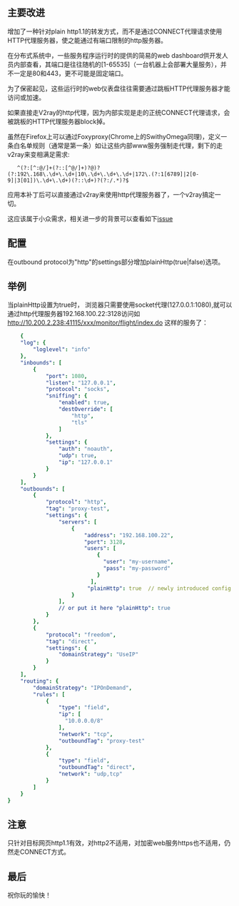 ## 主要改进

增加了一种针对plain http1.1的转发方式，而不是通过CONNECT代理请求使用HTTP代理服务器，使之能通过有端口限制的http服务器。

在分布式系统中，一些服务程序运行时的提供的简易的web dashboard供开发人员内部查看，其端口是往往随机的[1-65535]（一台机器上会部署大量服务），并不一定是80和443，更不可能是固定端口。

为了保密起见，这些运行时的web仪表盘往往需要通过跳板HTTP代理服务器才能访问或加速。

如果直接走V2ray的http代理，因为内部实现是走的正统CONNECT代理请求，会被跳板的HTTP代理服务器block掉。

虽然在Firefox上可以通过Foxyproxy(Chrome上的SwithyOmega同理)，定义一条白名单规则（通常是第一条）如让这些内部www服务强制走代理，剩下的走v2ray来变相满足需求:

```foxyproxy
   ^(?:[^:@/]+(?::[^@/]+)?@)?(?:192\.168\.\d+\.\d+|10\.\d+\.\d+\.\d+|172\.(?:1[6789]|2[0-9]|3[01])\.\d+\.\d+)(?::\d+)?(?:/.*)?$
```

应用本补丁后可以直接通过v2ray来使用http代理服务器了，一个v2ray搞定一切。

这应该属于小众需求，相关进一步的背景可以查看如下[issue](https://github.com/v2fly/v2ray-core/issues/1306)

## 配置


在outbound protocol为"http"的settings部分增加plainHttp(true|false)选项。

## 举例
当plainHttp设置为true时，
浏览器只需要使用socket代理(127.0.0.1:1080),就可以通过http代理服务器192.168.100.22:3128访问如 http://10.200.2.238:41115/xxx/monitor/flight/index.do 这样的服务了：
<!-- 此处 yaml 仅用作语法高亮，实际内容为 json -->
```yaml
    {
    "log": {
        "loglevel": "info"
    },
    "inbounds": [
        {
            "port": 1080,
            "listen": "127.0.0.1",
            "protocol": "socks",
            "sniffing": {
                "enabled": true,
                "destOverride": [
                    "http",
                    "tls"
                ]
            },
            "settings": {
                "auth": "noauth",
                "udp": true,
                "ip": "127.0.0.1"
            }
        }
    ],
    "outbounds": [
        {
            "protocol": "http",
            "tag": "proxy-test",
            "settings": {
                "servers": [
                    {
                        "address": "192.168.100.22",
                        "port": 3128,
                        "users": [
                            {
                              "user": "my-username",
                              "pass": "my-password"                              
                            }
                          ],
                         "plainHttp": true  // newly introduced config 
                    }
                ],
                // or put it here "plainHttp": true
            }
        },
        {
            "protocol": "freedom",
            "tag": "direct",
            "settings": {
                "domainStrategy": "UseIP"
            }
        }
    ],
    "routing": {
        "domainStrategy": "IPOnDemand",
        "rules": [
            {
                "type": "field",
                "ip": [
                  "10.0.0.0/8"
                ],
                "network": "tcp",
                "outboundTag": "proxy-test"
            }, 
            {
                "type": "field",
                "outboundTag": "direct",
                "network": "udp,tcp"
            }
        ]
    }
}
```

## 注意
只针对目标网页http1.1有效，对http2不适用，对加密web服务https也不适用，仍然走CONNECT方式。

## 最后

祝你玩的愉快！
